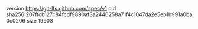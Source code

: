version https://git-lfs.github.com/spec/v1
oid sha256:207ffcb127c84fcdf9890af3a2440258a71f4c1047da2e5eb1b991a0ba0c0206
size 19903

